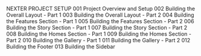 NEXTER PROJECT SETUP
001 Project Overview and Setup
002 Building the Overall Layout - Part 1
003 Building the Overall Layout - Part 2
004 Building the Features Section - Part 1
005 Building the Features Section - Part 2
006 Building the Story Section - Part 1
007 Building the Story Section - Part 2
008 Building the Homes Section - Part 1
009 Building the Homes Section - Part 2
010 Building the Gallery - Part 1
011 Building the Gallery - Part 2
012 Building the Footer
013 Building the Sidebar
